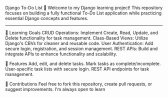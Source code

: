 Django To-Do List 📝
Welcome to my Django learning project! This repository focuses on building a fully functional To-Do List application while practicing essential Django concepts and features.

---

🎯 Learning Goals
CRUD Operations: Implement Create, Read, Update, and Delete functionality for task management.
Class-Based Views: Utilize Django's CBVs for cleaner and reusable code.
User Authentication: Add secure login, registration, and session management.
REST APIs: Build and integrate APIs to enhance functionality and scalability.

🌟 Features
Add, edit, and delete tasks.
Mark tasks as complete/incomplete.
User-specific task lists with secure login.
REST API endpoints for task management.

🤝 Contributions
Feel free to fork this repository, create pull requests, or suggest improvements. I'm always open to learn 


